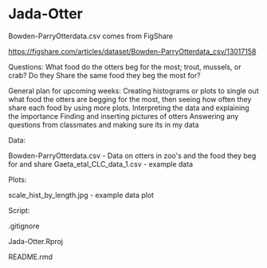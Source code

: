 # Jada-Otter


Bowden-ParryOtterdata.csv comes from FigShare

https://figshare.com/articles/dataset/Bowden-ParryOtterdata_csv/13017158

Questions:
What food do the otters beg for the most; trout, mussels, or crab?
Do they Share the same food they beg the most for?

General plan for upcoming weeks: 
Creating histograms or plots to single out what food the otters are begging for the most, then seeing how often they share each food by using more plots. 
Interpreting the data and explaining the importance 
Finding and inserting pictures of otters 
Answering any questions from classmates and making sure its in my data


Data: 

  Bowden-ParryOtterdata.csv - Data on otters in zoo's and the food they beg for and share
  Gaeta_etal_CLC_data_1.csv - example data

Plots:

  scale_hist_by_length.jpg - example data plot 

Script:


.gitignore

Jada-Otter.Rproj

README.rmd
